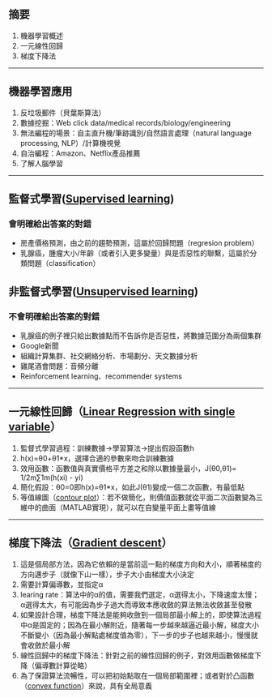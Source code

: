 ## 摘要

1. 機器學習概述<br>
2. 一元線性回歸<br>
3. 梯度下降法<br>
---
## 機器學習應用

1. 反垃圾郵件（貝葉斯算法）<br>
2. 數據挖掘：Web click data/medical records/biology/engineering<br>
3. 無法編程的場景：自主直升機/筆跡識別/自然語言處理（natural language processing, NLP）/計算機視覺<br>
4. 自治編程：Amazon、Netflix產品推薦<br>
5. 了解人腦學習<br>
---
## 監督式學習([Supervised learning](https://zh.wikipedia.org/wiki/%E7%9B%A3%E7%9D%A3%E5%BC%8F%E5%AD%B8%E7%BF%92))

### 會明確給出答案的對錯<br>
- 房產價格預測，由之前的趨勢預測，這屬於回歸問題（regresion problem）<br>
- 乳腺癌，腫瘤大小/年齡（或者引入更多變量）與是否惡性的聯繫，這屬於分類問題（classification）<br>

## 非監督式學習([Unsupervised learning](https://zh.wikipedia.org/wiki/%E9%9D%9E%E7%9B%A3%E7%9D%A3%E5%BC%8F%E5%AD%B8%E7%BF%92))

### 不會明確給出答案的對錯<br>
- 乳腺癌的例子裡只給出數據點而不告訴你是否惡性，將數據范圍分為兩個集群<br>
- Google新聞<br>
- 組織計算集群、社交網絡分析、市場劃分、天文數據分析<br>
- 雞尾酒會問題：音頻分離<br>
- Reinforcement learning、recommender systems<br>
---
## 一元線性回歸（[Linear Regression with single variable](https://zh.wikipedia.org/wiki/%E7%B7%9A%E6%80%A7%E5%9B%9E%E6%AD%B8)）

1. 監督式學習過程：訓練數據->學習算法->提出假設函數h<br>
2. h(x)=θ0+θ1*x，選擇合適的參數來吻合訓練數據<br>
3. 效用函數：函數值與真實價格平方差之和除以數據量最小，J(θ0,θ1)= 1/2m∑1m(h(xi) - yi)<br>
4. 簡化假設：θ0=0即h(x)=θ1*x，如此J(θ1)變成一個二次函數，有最低點<br>
5. 等值線圖（[contour plot](https://zh.wikipedia.org/wiki/%E7%AD%89%E9%AB%98%E7%B7%9A)）：若不做簡化，則價值函數就從平面二次函數變為三維中的曲面（MATLAB實現），就可以在自變量平面上畫等值線<br>
---

## 梯度下降法（[Gradient descent](https://zh.wikipedia.org/wiki/%E6%A2%AF%E5%BA%A6%E4%B8%8B%E9%99%8D%E6%B3%95)）

1. 這是個局部方法，因為它依賴的是當前這一點的梯度方向和大小，順著梯度的方向邁步子（就像下山一樣），步子大小由梯度大小決定<br>
2. 需要計算偏導數，並指定α<br>
3. learing rate：算法中的α的值，需要我們選定，α選得太小，下降速度太慢；α選得太大，有可能因為步子過大而導致本應收斂的算法無法收斂甚至發散<br>
4. 如果設計合理，梯度下降法是能夠收斂到一個局部最小解上的，即使算法過程中α是固定的；因為在最小解附近，隨著每一步越來越逼近最小解，梯度大小不斷變小（因為最小解點處梯度值為零），下一步的步子也越來越小，慢慢就會收斂於最小解<br>
5. 線性回歸中的梯度下降法：針對之前的線性回歸的例子，對效用函數做梯度下降（偏導數計算從略）<br>
6. 為了保證算法流暢性，可以把初始點取在一個局部範圍裡；或者對於凸函數（[convex function](https://zh.wikipedia.org/wiki/%E5%87%B8%E5%87%BD%E6%95%B0)）來說，具有全局意義<br>
